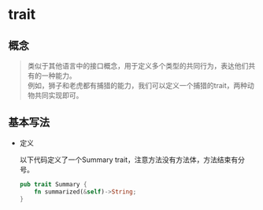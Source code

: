# trait

## 概念

> 类似于其他语言中的接口概念，用于定义多个类型的共同行为，表达他们共有的一种能力。\
> 例如，狮子和老虎都有捕猎的能力，我们可以定义一个捕猎的trait，两种动物共同实现即可。

## 基本写法

- 定义
  
  以下代码定义了一个Summary trait，注意方法没有方法体，方法结束有分号。
  
  ```rust
  pub trait Summary {
      fn summarized(&self)->String;
  }
  ```
